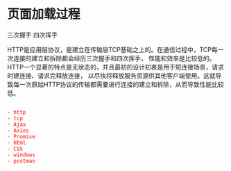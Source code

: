 # 页面加载过程

三次握手 四次挥手

HTTP是应用层协议，是建立在传输层TCP基础之上的。在通信过程中，TCP每一次连接的建立和拆除都会经历三次握手和四次挥手，
性能和效率是比较低的。HTTP一个显著的特点是无状态的，并且最初的设计初衷是用于短连接场景，请求时建连接、请求完释放连接，
以尽快将释放服务资源供其他客户端使用。这就导致每一次原始HTTP协议的传输都需要进行连接的建立和拆除，从而导致性能比较低。


<style>
  .red {
    color: red;
  }
</style>
<code class="red">
- http
- tcp
- Ajax
- Axios
- Promise
- Html
- CSS
- windows
- postman
</code>